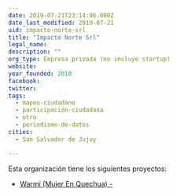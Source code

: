 ```yaml
---
date: 2019-07-21T23:14:06.000Z
date_last_modified: 2019-07-21
uid: impacto-norte-srl
title: "Impacto Norte Srl"
legal_name: 
description: ""
org_type: Empresa privada (no incluye startup)
website: 
year_founded: 2010
facebook: 
twitter: 
tags:
  - mapeo-ciudadano
  - participación-ciudadana
  - otro
  - periodismo-de-datos
cities: 
  - San Salvador de Jujuy

---
```


Esta organización tiene los siguientes proyectos:

- [Warmi  (Mujer En Quechua) -](/proyectos/warmi-mujer-en-quechua)
